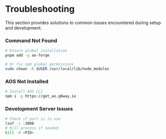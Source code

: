 # Troubleshooting

This section provides solutions to common issues encountered during setup and development.

### Command Not Found
```bash
# Ensure global installation
pnpm add -g ao-forge

# Or fix npm global permissions
sudo chown -R $USER /usr/local/lib/node_modules
```

### AOS Not Installed
```bash
# Install AOS CLI
npm i -g https://get_ao.g8way.io
```

### Development Server Issues
```bash
# Check if port is in use
lsof -i :3000
# Kill process if needed
kill -9 <PID>
```
